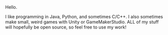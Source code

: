 Hello.

I like programming in Java, Python, and sometimes C/C++. I also sometimes make small, weird games with Unity or GameMakerStudio. ALL of my stuff will hopefully be open source, so feel free to use my work!
